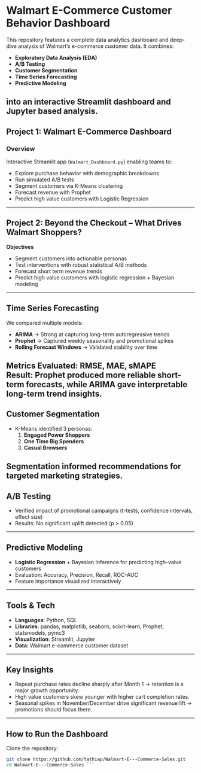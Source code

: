 # Walmart E-Commerce Customer Behavior Dashboard

This repository features a complete data analytics dashboard and deep-dive analysis of Walmart’s e-commerce customer data. It combines:
* **Exploratory Data Analysis (EDA)**
*  **A/B Testing**
* **Customer Segmentation**
* **Time Series Forecasting**
* **Predictive Modeling**
  
into an interactive **Streamlit dashboard** and Jupyter based analysis.
---

## **Project 1: Walmart E-Commerce Dashboard**

### **Overview**
Interactive Streamlit app (`Walmart_Dashboard.py`) enabling teams to:
* Explore purchase behavior with demographic breakdowns
* Run simulated A/B tests
* Segment customers via K-Means clustering
* Forecast revenue with Prophet
* Predict high value customers with Logistic Regression
---

## **Project 2: Beyond the Checkout – What Drives Walmart Shoppers?**

**Objectives**
* Segment customers into actionable personas
* Test interventions with robust statistical A/B methods
* Forecast short term revenue trends
* Predict high value customers with logistic regression + Bayesian modeling
---

## Time Series Forecasting
We compared multiple models:
* **ARIMA** → Strong at capturing long-term autoregressive trends
* **Prophet** → Captured weekly seasonality and promotional spikes
* **Rolling Forecast Windows** → Validated stability over time

**Metrics Evaluated:** RMSE, MAE, sMAPE  
**Result:** Prophet produced more reliable short-term forecasts, while ARIMA gave interpretable long-term trend insights.
---

## Customer Segmentation
- K-Means identified 3 personas:  
  1. **Engaged Power Shoppers**  
  2. **One Time Big Spenders**  
  3. **Casual Browsers**  

Segmentation informed recommendations for targeted marketing strategies.
---

## A/B Testing
- Verified impact of promotional campaigns (t-tests, confidence intervals, effect size)  
- Results: No significant uplift detected (p > 0.05)  

---
##  Predictive Modeling
- **Logistic Regression** + Bayesian Inference for predicting high-value customers  
- Evaluation: Accuracy, Precision, Recall, ROC-AUC  
- Feature importance visualized interactively

---
## Tools & Tech
* **Languages**: Python, SQL  
* **Libraries**: pandas, matplotlib, seaborn, scikit-learn, Prophet, statsmodels, pymc3  
* **Visualization**: Streamlit, Jupyter  
* **Data**: Walmart e-commerce customer dataset  

---

## Key Insights
* Repeat purchase rates decline sharply after Month 1 → retention is a major growth opportunity.  
* High value customers skew younger with higher cart completion rates.  
* Seasonal spikes in November/December drive significant revenue lift → promotions should focus there.  

---
## **How to Run the Dashboard**
Clone the repository:
   ```bash
   git clone https://github.com/tathiap/Walmart-E---Commerce-Sales.git
   cd Walmart-E---Commerce-Sales ``` 
